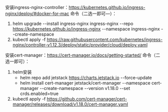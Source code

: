 安装ingress-nginx-controller：https://kubernetes.github.io/ingress-nginx/deploy/#docker-for-mac
命令（二选一即可—）：
1. helm upgrade --install ingress-nginx ingress-nginx --repo https://kubernetes.github.io/ingress-nginx --namespace ingress-nginx --create-namespace
2. kubectl apply -f https://raw.githubusercontent.com/kubernetes/ingress-nginx/controller-v1.12.3/deploy/static/provider/cloud/deploy.yaml

安装cert-manager：https://cert-manager.io/docs/getting-started/
命令（二选一即可）：
1. helm安装
   * helm repo add jetstack https://charts.jetstack.io --force-update
   * helm install cert-manager jetstack/cert-manager --namespace cert-manager --create-namespace --version v1.18.0 --set crds.enabled=true
2. kubectl apply -f https://github.com/cert-manager/cert-manager/releases/download/v1.18.0/cert-manager.yaml

